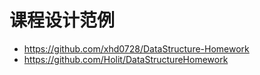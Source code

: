# 课程设计范例

- https://github.com/xhd0728/DataStructure-Homework
- https://github.com/Holit/DataStructureHomework
